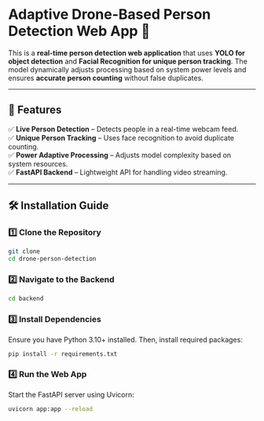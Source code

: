 # **Adaptive Drone-Based Person Detection Web App 🚀**

This is a **real-time person detection web application** that uses **YOLO for object detection** and **Facial Recognition for unique person tracking**. The model dynamically adjusts processing based on system power levels and ensures **accurate person counting** without false duplicates.

---

## 📌 **Features**
✅ **Live Person Detection** – Detects people in a real-time webcam feed.  
✅ **Unique Person Tracking** – Uses face recognition to avoid duplicate counting.  
✅ **Power Adaptive Processing** – Adjusts model complexity based on system resources.  
✅ **FastAPI Backend** – Lightweight API for handling video streaming.  

---

## 🛠 **Installation Guide**

### 1️⃣ **Clone the Repository**
```bash
git clone 
cd drone-person-detection
```
### 2️⃣ **Navigate to the Backend**
```bash
cd backend
```
### 3️⃣ **Install Dependencies**
Ensure you have Python 3.10+ installed. Then, install required packages:
```bash
pip install -r requirements.txt
```
### 4️⃣ **Run the Web App**
Start the FastAPI server using Uvicorn:
```bash
uvicorn app:app --reload
```